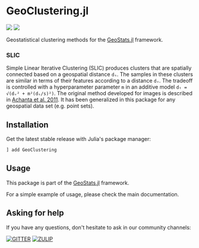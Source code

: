 # GeoClustering.jl

[![][build-img]][build-url] [![][codecov-img]][codecov-url]

Geostatistical clustering methods for the [GeoStats.jl](https://github.com/JuliaEarth/GeoStats.jl) framework.

### SLIC

Simple Linear Iterative Clustering (SLIC) produces clusters
that are spatially connected based on a geospatial distance `dₛ`.
The samples in these clusters are similar in terms of their features
according to a distance `dᵥ`. The tradeoff is controlled with a
hyperparameter parameter `m` in an additive model `dₜ = √(dᵥ² + m²(dₛ/s)²)`.
The original method developed for images is described in
[Achanta et al. 2011](https://ieeexplore.ieee.org/document/6205760).
It has been generalized in this package for any geospatial data set
(e.g. point sets).

## Installation

Get the latest stable release with Julia's package manager:

```julia
] add GeoClustering
```

## Usage

This package is part of the [GeoStats.jl](https://github.com/JuliaEarth/GeoStats.jl) framework.

For a simple example of usage, please check the main documentation.

## Asking for help

If you have any questions, don't hesitate to ask in our community channels:

[![GITTER][gitter-img]][gitter-url]
[![ZULIP][zulip-img]][zulip-url]

[build-img]: https://img.shields.io/github/workflow/status/JuliaEarth/GeoClustering.jl/CI?style=flat-square
[build-url]: https://github.com/JuliaEarth/GeoClustering.jl/actions

[codecov-img]: https://img.shields.io/codecov/c/github/JuliaEarth/GeoClustering.jl?style=flat-square
[codecov-url]: https://codecov.io/gh/JuliaEarth/GeoClustering.jl

[gitter-img]: https://img.shields.io/badge/chat-on%20gitter-bc0067?style=flat-square
[gitter-url]: https://gitter.im/JuliaEarth/GeoStats.jl

[zulip-img]: https://img.shields.io/badge/chat-on%20zulip-9cf?style=flat-square
[zulip-url]: https://julialang.zulipchat.com/#narrow/stream/276201-geostats.2Ejl
